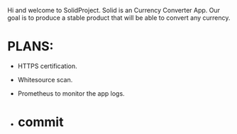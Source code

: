 Hi and welcome to SolidProject.
Solid is an Currency Converter App.
Our goal is to produce a stable product that will be able to convert any currency.

# PLANS:
- HTTPS certification.
- Whitesource scan.
- Prometheus to monitor the app logs.

- # commit
